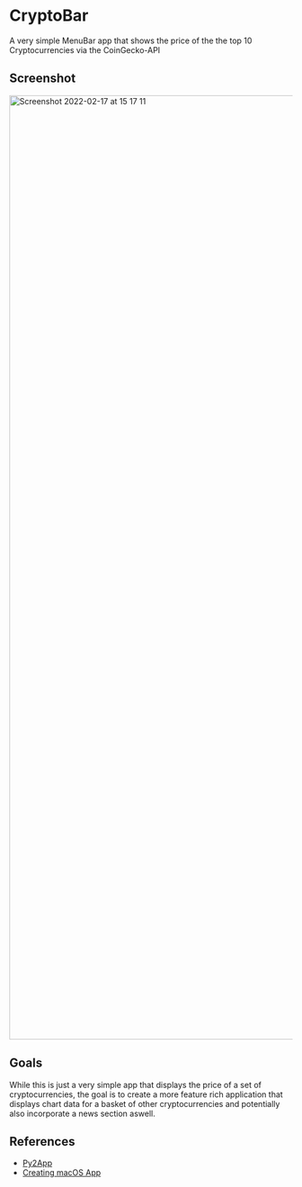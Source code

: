 # CryptoBar
A very simple MenuBar app that shows the price of the the top 10 Cryptocurrencies via the CoinGecko-API


## Screenshot 
<img width="1680" alt="Screenshot 2022-02-17 at 15 17 11" src="https://user-images.githubusercontent.com/64978825/154512003-41d5d01c-d6e5-4d2d-9a3d-8b474c1d5f42.png">

## Goals
While this is just a very simple app that displays the price of a set of cryptocurrencies, the goal is to create a more feature rich application that displays chart data for a basket of other cryptocurrencies and potentially also incorporate a news section aswell.

## References
- [Py2App](https://py2app.readthedocs.io/en/latest/tutorial.html#create-a-setup-py-file)
- [Creating macOS App](https://camillovisini.com/article/create-macos-menu-bar-app-pomodoro/)
